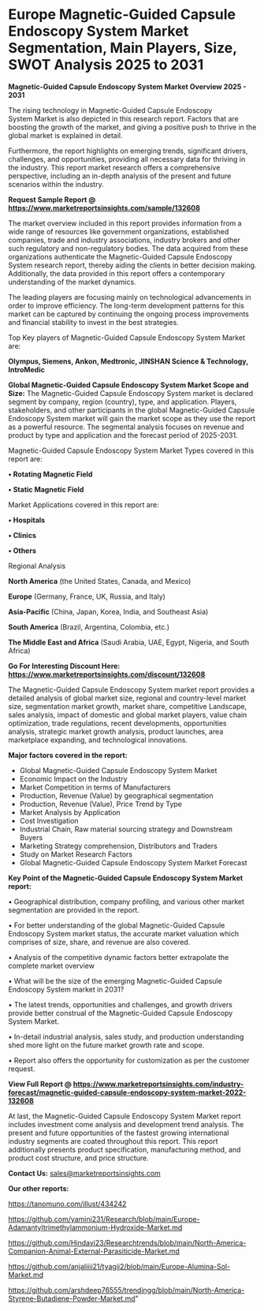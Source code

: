 # Europe Magnetic-Guided Capsule Endoscopy System Market Segmentation, Main Players, Size, SWOT Analysis 2025 to 2031

<Strong> Magnetic-Guided Capsule Endoscopy System Market Overview 2025 - 2031</strong>

The rising technology in Magnetic-Guided Capsule Endoscopy System Market is also depicted in this research report. Factors that are boosting the growth of the market, and giving a positive push to thrive in the global market is explained in detail.

Furthermore, the report highlights on emerging trends, significant drivers, challenges, and opportunities, providing all necessary data for thriving in the industry. This report market research offers a comprehensive perspective, including an in-depth analysis of the present and future scenarios within the industry.

<strong>Request Sample Report @ <a href=https://www.marketreportsinsights.com/sample/132608>https://www.marketreportsinsights.com/sample/132608</a></strong>

The market overview included in this report provides information from a wide range of resources like government organizations, established companies, trade and industry associations, industry brokers and other such regulatory and non-regulatory bodies. The data acquired from these organizations authenticate the Magnetic-Guided Capsule Endoscopy System research report, thereby aiding the clients in better decision making. Additionally, the data provided in this report offers a contemporary understanding of the market dynamics.

The leading players are focusing mainly on technological advancements in order to improve efficiency. The long-term development patterns for this market can be captured by continuing the ongoing process improvements and financial stability to invest in the best strategies.

Top Key players of Magnetic-Guided Capsule Endoscopy System Market are:

<strong>Olympus, Siemens, Ankon, Medtronic, JINSHAN Science & Technology, IntroMedic</strong>

<strong><b>Global Magnetic-Guided Capsule Endoscopy System Market Scope and Size:</b></strong>
The Magnetic-Guided Capsule Endoscopy System market is declared segment by company, region (country), type, and application. Players, stakeholders, and other participants in the global Magnetic-Guided Capsule Endoscopy System market will gain the market scope as they use the report as a powerful resource. The segmental analysis focuses on revenue and product by type and application and the forecast period of 2025-2031.

Magnetic-Guided Capsule Endoscopy System Market Types covered in this report are:

<strong>• Rotating Magnetic Field

• Static Magnetic Field</strong>

Market Applications covered in this report are:

<strong>• Hospitals

• Clinics

• Others</strong> 

Regional Analysis

<strong>North America</strong> (the United States, Canada, and Mexico)

<strong>Europe</strong> (Germany, France, UK, Russia, and Italy)

<strong>Asia-Pacific</strong> (China, Japan, Korea, India, and Southeast Asia)

<strong>South America</strong> (Brazil, Argentina, Colombia, etc.)

<strong>The Middle East and Africa</strong> (Saudi Arabia, UAE, Egypt, Nigeria, and South Africa)

<strong>Go For Interesting Discount Here: <a href=https://www.marketreportsinsights.com/discount/132608>https://www.marketreportsinsights.com/discount/132608</a></strong>

The Magnetic-Guided Capsule Endoscopy System market report provides a detailed analysis of global market size, regional and country-level market size, segmentation market growth, market share, competitive Landscape, sales analysis, impact of domestic and global market players, value chain optimization, trade regulations, recent developments, opportunities analysis, strategic market growth analysis, product launches, area marketplace expanding, and technological innovations.

<strong><b>Major factors covered in the report:</b></strong>
<ul>
  <li>Global Magnetic-Guided Capsule Endoscopy System Market </li>
  <li>Economic Impact on the Industry</li>
  <li>Market Competition in terms of Manufacturers</li>
  <li>Production, Revenue (Value) by geographical segmentation</li>
  <li>Production, Revenue (Value), Price Trend by Type</li>
  <li>Market Analysis by Application</li>
  <li>Cost Investigation</li>
  <li>Industrial Chain, Raw material sourcing strategy and Downstream Buyers</li>
  <li>Marketing Strategy comprehension, Distributors and Traders</li>
  <li>Study on Market Research Factors</li>
  <li>Global Magnetic-Guided Capsule Endoscopy System Market Forecast</li>
</ul>

<strong><b>Key Point of the Magnetic-Guided Capsule Endoscopy System Market report:</b></strong>

• Geographical distribution, company profiling, and various other market segmentation are provided in the report.

• For better understanding of the global Magnetic-Guided Capsule Endoscopy System market status, the accurate market valuation which comprises of size, share, and revenue are also covered.

• Analysis of the competitive dynamic factors better extrapolate the complete market overview

• What will be the size of the emerging Magnetic-Guided Capsule Endoscopy System market in 2031?

• The latest trends, opportunities and challenges, and growth drivers provide better construal of the Magnetic-Guided Capsule Endoscopy System Market.

• In-detail industrial analysis, sales study, and production understanding shed more light on the future market growth rate and scope.

• Report also offers the opportunity for customization as per the customer request.

<strong><b>View Full Report @ <a href=https://www.marketreportsinsights.com/industry-forecast/magnetic-guided-capsule-endoscopy-system-market-2022-132608>https://www.marketreportsinsights.com/industry-forecast/magnetic-guided-capsule-endoscopy-system-market-2022-132608</a></b></strong>


At last, the Magnetic-Guided Capsule Endoscopy System Market report includes investment come analysis and development trend analysis. The present and future opportunities of the fastest growing international industry segments are coated throughout this report. This report additionally presents product specification, manufacturing method, and product cost structure, and price structure.

<strong>Contact Us:</strong>
sales@marketreportsinsights.com

<strong>Our other reports:</strong>

<a href=https://tanomuno.com/illust/434242>https://tanomuno.com/illust/434242</a>

<a href=https://github.com/yamini231/Research/blob/main/Europe-Adamantyltrimethylammonium-Hydroxide-Market.md>https://github.com/yamini231/Research/blob/main/Europe-Adamantyltrimethylammonium-Hydroxide-Market.md</a>

<a href=https://github.com/Hindavi23/Researchtrends/blob/main/North-America-Companion-Animal-External-Parasiticide-Market.md>https://github.com/Hindavi23/Researchtrends/blob/main/North-America-Companion-Animal-External-Parasiticide-Market.md</a>

<a href=https://github.com/anjaliiii21/tyagii2/blob/main/Europe-Alumina-Sol-Market.md>https://github.com/anjaliiii21/tyagii2/blob/main/Europe-Alumina-Sol-Market.md</a>

<a href=https://github.com/arshdeep76555/trendingg/blob/main/North-America-Styrene-Butadiene-Powder-Market.md>https://github.com/arshdeep76555/trendingg/blob/main/North-America-Styrene-Butadiene-Powder-Market.md</a>"
